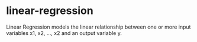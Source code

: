 # linear-regression
Linear Regression models the linear relationship between one or more input variables x1, x2, ..., x2 and an output variable y.
